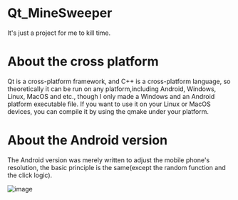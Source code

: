 # Qt_MineSweeper
It's just a project for me to kill time.
# About the cross platform
Qt is a cross-platform framework, and C++ is a cross-platform language, so theoretically it can be run on any platform,including Android, Windows, Linux, MacOS and etc., though I only made a Windows and an Android platform executable file. If you want to use it on your Linux or MacOS devices, you can compile it by using the qmake under your platform.
# About the Android version
The Android version was merely written to adjust the mobile phone's resolution, the basic principle is the same(except the random function and the click logic).

![image](https://user-images.githubusercontent.com/77112843/174637986-3cfafb0e-8a8c-4785-ae6d-a47eafb1f730.png)
